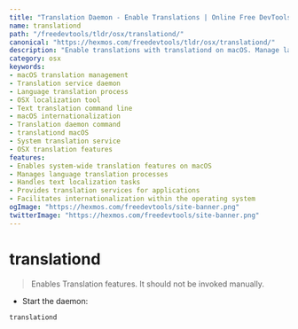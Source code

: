 ```yaml
---
title: "Translation Daemon - Enable Translations | Online Free DevTools by Hexmos"
name: translationd
path: "/freedevtools/tldr/osx/translationd/"
canonical: "https://hexmos.com/freedevtools/tldr/osx/translationd/"
description: "Enable translations with translationd on macOS. Manage language translation processes, translate text, and handle localization tasks. Free online tool, no registration required."
category: osx
keywords:
- macOS translation management
- Translation service daemon
- Language translation process
- OSX localization tool
- Text translation command line
- macOS internationalization
- Translation daemon command
- translationd macOS
- System translation service
- OSX translation features
features:
- Enables system-wide translation features on macOS
- Manages language translation processes
- Handles text localization tasks
- Provides translation services for applications
- Facilitates internationalization within the operating system
ogImage: "https://hexmos.com/freedevtools/site-banner.png"
twitterImage: "https://hexmos.com/freedevtools/site-banner.png"
---
```


# translationd

> Enables Translation features.
> It should not be invoked manually.

- Start the daemon:

`translationd`
